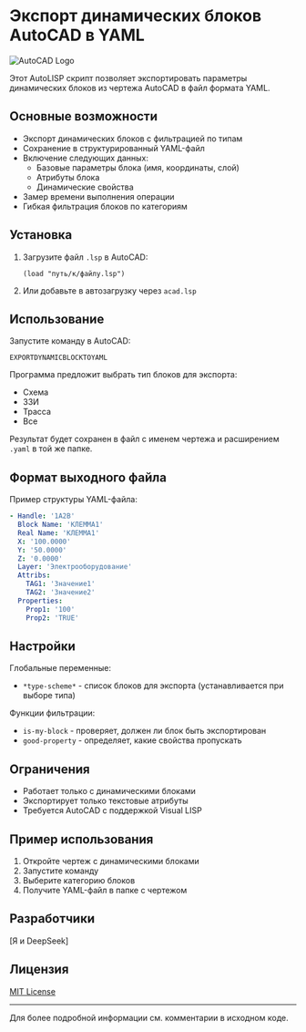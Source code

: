 # Экспорт динамических блоков AutoCAD в YAML

![AutoCAD Logo](https://www.autodesk.com/content/dam/autodesk/www/company/autodesk-logo-primary-black.png)

Этот AutoLISP скрипт позволяет экспортировать параметры динамических блоков из чертежа AutoCAD в файл формата YAML.

## Основные возможности

- Экспорт динамических блоков с фильтрацией по типам
- Сохранение в структурированный YAML-файл
- Включение следующих данных:
  - Базовые параметры блока (имя, координаты, слой)
  - Атрибуты блока
  - Динамические свойства
- Замер времени выполнения операции
- Гибкая фильтрация блоков по категориям

## Установка

1. Загрузите файл `.lsp` в AutoCAD:
   ```
   (load "путь/к/файлу.lsp")
   ```
2. Или добавьте в автозагрузку через `acad.lsp`

## Использование

Запустите команду в AutoCAD:
```
EXPORTDYNAMICBLOCKTOYAML
```

Программа предложит выбрать тип блоков для экспорта:
- Схема
- ЗЗИ
- Трасса
- Все

Результат будет сохранен в файл с именем чертежа и расширением `.yaml` в той же папке.

## Формат выходного файла

Пример структуры YAML-файла:
```yaml
- Handle: '1A2B'
  Block Name: 'КЛЕММА1'
  Real Name: 'КЛЕММА1'
  X: '100.0000'
  Y: '50.0000'
  Z: '0.0000'
  Layer: 'Электрооборудование'
  Attribs:
    TAG1: 'Значение1'
    TAG2: 'Значение2'
  Properties:
    Prop1: '100'
    Prop2: 'TRUE'
```

## Настройки

Глобальные переменные:
- `*type-scheme*` - список блоков для экспорта (устанавливается при выборе типа)

Функции фильтрации:
- `is-my-block` - проверяет, должен ли блок быть экспортирован
- `good-property` - определяет, какие свойства пропускать

## Ограничения

- Работает только с динамическими блоками
- Экспортирует только текстовые атрибуты
- Требуется AutoCAD с поддержкой Visual LISP

## Пример использования

1. Откройте чертеж с динамическими блоками
2. Запустите команду
3. Выберите категорию блоков
4. Получите YAML-файл в папке с чертежом

## Разработчики

[Я и DeepSeek]


## Лицензия
[MIT License](LICENSE)

---

Для более подробной информации см. комментарии в исходном коде.
